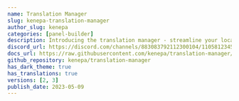 ```yaml
---
name: Translation Manager
slug: kenepa-translation-manager
author_slug: kenepa
categories: [panel-builder]
description: Introducing the translation manager - streamline your localization workflow by effortlessly managing, previewing, and syncing translations directly from your admin dashboard.
discord_url: https://discord.com/channels/883083792112300104/1105812345445425222
docs_url: https://raw.githubusercontent.com/kenepa/translation-manager/4.x/README.md
github_repository: kenepa/translation-manager
has_dark_theme: true
has_translations: true
versions: [2, 3]
publish_date: 2023-05-09
---
```


